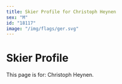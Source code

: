 ```yaml
---
title: Skier Profile for Christoph Heynen
sex: "M"
id: "18117"
image: "/img/flags/ger.svg" 
---
```


# Skier Profile

This page is for: Christoph Heynen.
    